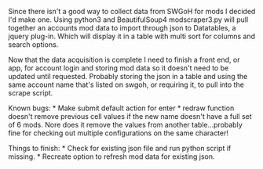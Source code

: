 Since there isn't a good way to collect data from SWGoH for mods I decided I'd make one. Using python3 and BeautifulSoup4 modscraper3.py will pull together an accounts mod data to import through json to Datatables, a jquery plug-in. Which will display it in a table with multi sort for columns and search options.

Now that the data acquisition is complete I need to finish a front end, or app, for account login and storing mod data so it doesn't need to be updated until requested. Probably storing the json in a table and using the same account name that's listed on swgoh, or requiring it, to pull into the scrape script.

Known bugs:
    * Make submit default action for enter
    * redraw function doesn't remove previous cell values if the new name doesn't have a full set of 6 mods.
        Nore does it remove the values from another table...probably fine for checking out multiple configurations on the same character!

Things to finish:
    * Check for existing json file and run python script if missing.
    * Recreate option to refresh mod data for existing json.
